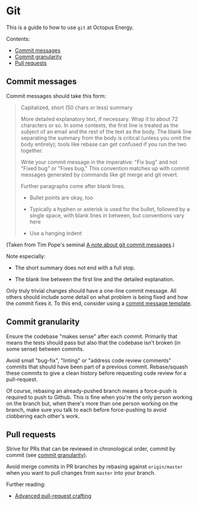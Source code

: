 # Git

This is a guide to how to use `git` at Octopus Energy.

Contents:

- [Commit messages](#commit-messages)
- [Commit granularity](#commit-granularity)
- [Pull requests](#pull-requests)


## Commit messages

Commit messages should take this form:

> Capitalized, short (50 chars or less) summary
> 
> More detailed explanatory text, if necessary.  Wrap it to about 72
> characters or so.  In some contexts, the first line is treated as the
> subject of an email and the rest of the text as the body.  The blank
> line separating the summary from the body is critical (unless you omit
> the body entirely); tools like rebase can get confused if you run the
> two together.
> 
> Write your commit message in the imperative: "Fix bug" and not "Fixed bug"
> or "Fixes bug."  This convention matches up with commit messages generated
> by commands like git merge and git revert.
> 
> Further paragraphs come after blank lines.
> 
> - Bullet points are okay, too
> 
> - Typically a hyphen or asterisk is used for the bullet, followed by a
>   single space, with blank lines in between, but conventions vary here
> 
> - Use a hanging indent

(Taken from Tim Pope's seminal [A note about git commit messages](http://tbaggery.com/2008/04/19/a-note-about-git-commit-messages.html).)

Note especially:

- The short summary does not end with a full stop.

- The blank line between the first line and the detailed explanation.

Only truly trivial changes should have a one-line commit message. All others
should include some detail on what problem is being fixed and how the commit fixes
it. To this end, consider using a 
[commit message template](http://codeinthehole.com/tips/a-useful-template-for-commit-messages/).


## Commit granularity

Ensure the codebase "makes sense" after each commit. Primarily that means the tests should
pass but also that the codebase isn't broken (in some sense) between commits. 

Avoid small "bug-fix", "linting" or "address code review comments" commits that
should have been part of a previous commit. Rebase/squash these commits to give
a clean history before requesting code review for a pull-request.

Of course, rebasing an already-pushed branch means a force-push is required to
push to Github. This is fine when you're the only person working on the branch
but, when there's more than one person working on the branch, make sure you talk
to each before force-pushing to avoid clobbering each other's work.


## Pull requests

Strive for PRs that can be reviewed in chronological order, commit by commit (see
[commit granularity](#commit-granularity)).

Avoid merge commits in PR branches by rebasing against `origin/master`
when you want to pull changes from `master` into your branch.

Further reading:

- [Advanced pull-request crafting](https://codeinthehole.com/tips/advanced-pull-request-crafting/)
